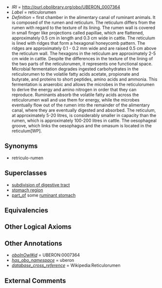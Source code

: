  * *IRI* = http://purl.obolibrary.org/obo/UBERON_0007364
 * *Label* = reticulorumen
 * *Definition* = first chamber in the alimentary canal of ruminant animals. It is composed of the rumen and reticulum. The reticulum differs from the rumen with regard to the texture of its lining. The rumen wall is covered in small finger like projections called papillae, which are flattened, approximately 0.5 cm in length and 0.3 cm wide in cattle. The reticulum is lined with ridges that form a hexagonal honeycomb pattern. The ridges are approximately 0.1 - 0.2 mm wide and are raised 0.5 cm above the reticulum wall. The hexagons in the reticulum are approximately 2-5 cm wide in cattle. Despite the differences in the texture of the lining of the two parts of the reticulorumen, it represents one functional space. Microbial fermentation degrades ingested carbohydrates in the reticulorumen to the volatile fatty acids acetate, propionate and butyrate, and proteins to short peptides, amino acids and ammonia. This fermentation is anaerobic and allows the microbes in the reticulorumen to derive the energy and amino nitrogen in order that they can reproduce. Ruminants absorb the volatile fatty acids across the reticulorumen wall and use them for energy, while the microbes eventually flow out of the rumen into the remainder of the alimentary canal, where they are eventually digested and absorbed. The reticulum, at approximately 5-20 litres, is considerably smaller in capacity than the rumen, which is approximately 100-200 litres in cattle. The oesophageal groove, which links the oesophagus and the omasum is located in the reticulum[WP].

## Synonyms

 * retriculo-rumen

## Superclasses

 * [subdivision of digestive tract](../../UBERON/21/UBERON_0004921.md)
 * [stomach region](../../UBERON/34/UBERON_0009034.md)
 * [part_of](../../BFO/50/BFO_0000050.md) some [ruminant stomach](../../UBERON/66/UBERON_0007366.md)

## Equivalencies


## Other Logical Axioms


## Other Annotations

 * *[oboInOwl#id](../../id/oboInOwl#id.md)* = UBERON:0007364
 * *[has_obo_namespace](../../ce/oboInOwl#hasOBONamespace.md)* = uberon
 * *[database_cross_reference](../../ef/oboInOwl#hasDbXref.md)* = Wikipedia:Reticulorumen

## External Comments

